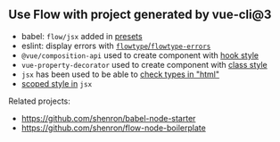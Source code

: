 ## Use Flow with project generated by vue-cli@3

- babel: `flow/jsx` added in [presets](./babel.config.js)
- eslint: display errors with [`flowtype`/`flowtype-errors`](./.eslintrc.js)
- `@vue/composition-api` used to create component with [hook style](./src/components/CompositionCmp/CompositionCmp.js)
- `vue-property-decorator` used to create component with [class style](./src/components/HelloWorld/HelloWorld.js)
- `jsx` has been used to be able to [check types in "html"](./src/components/CompositionCmp/useRender.js)
- [scoped style in](src/components/CompositionCmp/useRender.js) `jsx`

Related projects: 
- https://github.com/shenron/babel-node-starter
- https://github.com/shenron/flow-node-boilerplate
